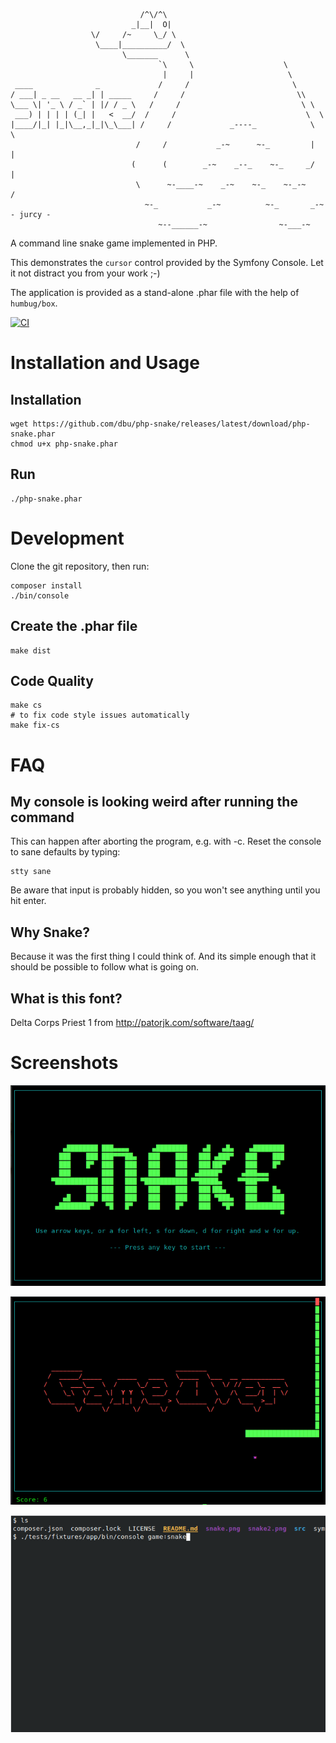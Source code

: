                                  /^\/^\
                               _|__|  O|
                      \/     /~     \_/ \
                       \____|__________/  \
                             \_______      \
                                     `\     \                    \
                                      |     |                     \
     ____              _             /     /                       \
    / ___| _ __   __ _| | _____     /     /                         \\
    \___ \| '_ \ / _` | |/ / _ \   /     /                           \ \
     ___) | | | | (_| |   <  __/  /     /                             \  \
    |____/|_| |_|\__,_|_|\_\___| /     /             _----_            \   \
                                /     /           _-~      ~-_         |   |
                               (      (        _-~    _--_    ~-_     _/   |
                                \      ~-____-~    _-~    ~-_    ~-_-~    /
                                  ~-_           _-~          ~-_       _-~   - jurcy -
                                     ~--______-~                ~-___-~

A command line snake game implemented in PHP.

This demonstrates the `cursor` control provided by the Symfony Console.
Let it not distract you from your work ;-)

The application is provided as a stand-alone .phar file with the help of `humbug/box`.

[![CI](https://github.com/dbu/php-snake/actions/workflows/ci.yaml/badge.svg)](https://github.com/dbu/php-snake/actions/workflows/ci.yaml)

# Installation and Usage
                          
## Installation

    wget https://github.com/dbu/php-snake/releases/latest/download/php-snake.phar
    chmod u+x php-snake.phar

## Run

    ./php-snake.phar

# Development

Clone the git repository, then run:

    composer install
    ./bin/console

## Create the .phar file

    make dist

## Code Quality

    make cs
    # to fix code style issues automatically
    make fix-cs

# FAQ

## My console is looking weird after running the command

This can happen after aborting the program, e.g. with <ctrl>-c. Reset the console to sane defaults
by typing:

    stty sane

Be aware that input is probably hidden, so you won't see anything until you hit enter.

## Why Snake?

Because it was the first thing I could think of. 
And its simple enough that it should be possible to follow what is going on.

## What is this font?

Delta Corps Priest 1 from http://patorjk.com/software/taag/

# Screenshots

![start screen](snake.png)

![lost game](snake2.png)

![gameplay](gameplay.gif)
